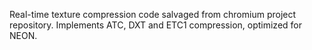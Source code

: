 Real-time texture compression code salvaged from chromium project repository.
Implements ATC, DXT and ETC1 compression, optimized for NEON.  
